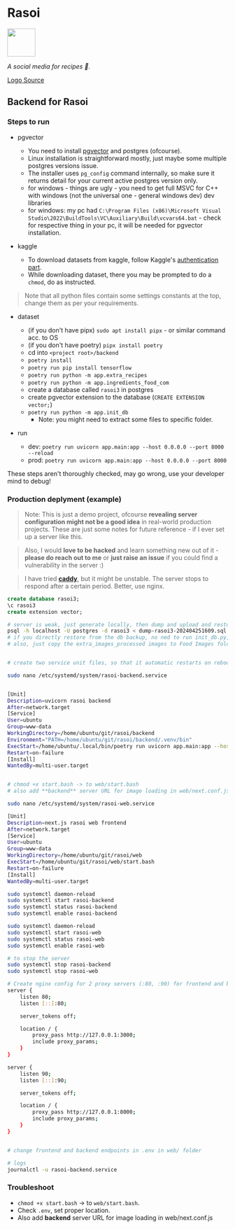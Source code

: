 # Rasoi

<img src='../web/public/icon-512.png' width="64">

_A social media for recipes 🍳._

[Logo Source](https://www.flaticon.com/free-icon/frying-pan_1222796?term=frying+pan&related_id=1222796)

## Backend for Rasoi

### Steps to run

- pgvector
    - You need to install [pgvector](https://github.com/pgvector/pgvector) and postgres (ofcourse).
    - Linux installation is straightforward mostly, just maybe some multiple postgres versions issue.
    - The installer uses `pg_config` command internally, so make sure it returns detail for your current active postgres version only.
    - for windows - things are ugly - you need to get full MSVC for C++ with windows (not the universal one - general windows dev) dev libraries
    - for windows: my pc had `C:\Program Files (x86)\Microsoft Visual Studio\2022\BuildTools\VC\Auxiliary\Build\vcvars64.bat` - check for respective thing in your pc, it will be needed for pgvector installation.

- kaggle
    - To download datasets from kaggle, follow Kaggle's [authentication part](https://www.kaggle.com/docs/api#authentication).
    - While downloading dataset, there you may be prompted to do a `chmod`, do as instructed.

> Note that all python files contain some settings constants at the top, change them as per your requirements.

- dataset
    - (if you don't have pipx) `sudo apt install pipx` - or similar command acc. to OS
    - (if you don't have poetry) `pipx install poetry`
    - cd into `<project root>/backend`
    - `poetry install`
    - `poetry run pip install tensorflow`
    - `poetry run python -m app.extra_recipes`
    - `poetry run python -m app.ingredients_food_com`
    - create a database called `rasoi3` in postgres
    - create pgvector extension to the database (`CREATE EXTENSION vector;`)
    - `poetry run python -m app.init_db`
        - Note: you might need to extract some files to specific folder.


- run
    - dev: `poetry run uvicorn app.main:app --host 0.0.0.0 --port 8000 --reload`
    - prod: `poetry run uvicorn app.main:app --host 0.0.0.0 --port 8000`

These steps aren't thoroughly checked, may go wrong, use your developer mind to debug!


### Production deplyment (example)

> Note: This is just a demo project, ofcourse **revealing server configuration might not be a good idea** in real-world production projects. These are just some notes for future reference - if I ever set up a server like this.

> Also, I would **love to be hacked** and learn something new out of it - **please do reach out to me** or **just raise an issue** if you could find a vulnerability in the server :)

> I have tried **[caddy](https://caddyserver.com/)**, but it might be unstable. The server stops to respond after a certain period. Better, use nginx.

```sql
create database rasoi3;
\c rasoi3
create extension vector;
```

```bash
# server is weak, just generate locally, then dump and upload and restore on server (use dbeaver or pg_dump for creating backup file)
psql -h localhost -U postgres -d rasoi3 < dump-rasoi3-202404251609.sql
# if you directly restore from the db backup, no ned to run init_db.py, for the most part
# also, just copy the extra_images_processed images to Food Images folder (if you don't run init_db.py)


# create two service unit files, so that it automatic restarts on reboot - good practice for deployment.

sudo nano /etc/systemd/system/rasoi-backend.service


[Unit]
Description=uvicorn rasoi backend
After=network.target
[Service]
User=ubuntu
Group=www-data
WorkingDirectory=/home/ubuntu/git/rasoi/backend
Environment="PATH=/home/ubuntu/git/rasoi/backend/.venv/bin"
ExecStart=/home/ubuntu/.local/bin/poetry run uvicorn app.main:app --host 0.0.0.0 --port 8000
Restart=on-failure
[Install]
WantedBy=multi-user.target


# chmod +x start.bash -> to web/start.bash
# also add **backend** server URL for image loading in web/next.conf.js

sudo nano /etc/systemd/system/rasoi-web.service

[Unit]
Description=next.js rasoi web frontend
After=network.target
[Service]
User=ubuntu
Group=www-data
WorkingDirectory=/home/ubuntu/git/rasoi/web
ExecStart=/home/ubuntu/git/rasoi/web/start.bash
Restart=on-failure
[Install]
WantedBy=multi-user.target

sudo systemctl daemon-reload
sudo systemctl start rasoi-backend
sudo systemctl status rasoi-backend
sudo systemctl enable rasoi-backend

sudo systemctl daemon-reload
sudo systemctl start rasoi-web
sudo systemctl status rasoi-web
sudo systemctl enable rasoi-web

# to stop the server
sudo systemctl stop rasoi-backend
sudo systemctl stop rasoi-web

# Create nginx config for 2 proxy servers (:80, :90) for frontend and backend respectively.
server {
    listen 80;
    listen [::]:80;

    server_tokens off;

    location / {
        proxy_pass http://127.0.0.1:3000;
        include proxy_params;
    }
}

server {
    listen 90;
    listen [::]:90;

    server_tokens off;

    location / {
        proxy_pass http://127.0.0.1:8000;
        include proxy_params;
    }
}


# change frontend and backend endpoints in .env in web/ folder

# logs
journalctl -u rasoi-backend.service
```

### Troubleshoot
- `chmod +x start.bash` -> to `web/start.bash`.
- Check `.env`, set proper location.
- Also add **backend** server URL for image loading in web/next.conf.js
